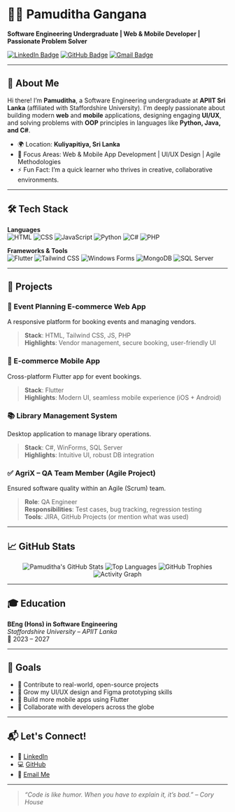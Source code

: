 # 👨‍💻 Pamuditha Gangana

**Software Engineering Undergraduate | Web & Mobile Developer | Passionate Problem Solver**

[![LinkedIn Badge](https://img.shields.io/badge/-LinkedIn-0A66C2?style=flat&logo=linkedin&logoColor=white)](https://www.linkedin.com/in/pamudithagss)
[![GitHub Badge](https://img.shields.io/badge/-GitHub-333?style=flat&logo=github&logoColor=white)](https://github.com/PamudithaGa)
[![Gmail Badge](https://img.shields.io/badge/-pamudithagangana45@gmail.com-D14836?style=flat&logo=gmail&logoColor=white)](mailto:pamudithagangana45@gmail.com)

---

## 👋 About Me

Hi there! I’m **Pamuditha**, a Software Engineering undergraduate at **APIIT Sri Lanka** (affiliated with Staffordshire University). I'm deeply passionate about building modern **web** and **mobile** applications, designing engaging **UI/UX**, and solving problems with **OOP** principles in languages like **Python, Java, and C#**.

- 🌍 Location: **Kuliyapitiya, Sri Lanka**
- 🎯 Focus Areas: Web & Mobile App Development | UI/UX Design | Agile Methodologies
- ⚡ Fun Fact: I’m a quick learner who thrives in creative, collaborative environments.

---

## 🛠️ Tech Stack

**Languages**  
![HTML](https://img.shields.io/badge/-HTML5-e34f26?style=flat&logo=html5&logoColor=white)
![CSS](https://img.shields.io/badge/-CSS3-1572b6?style=flat&logo=css3&logoColor=white)
![JavaScript](https://img.shields.io/badge/-JavaScript-f7df1e?style=flat&logo=javascript&logoColor=black)
![Python](https://img.shields.io/badge/-Python-3776AB?style=flat&logo=python&logoColor=white)
![C#](https://img.shields.io/badge/-C%23-512BD4?style=flat&logo=csharp&logoColor=white)
![PHP](https://img.shields.io/badge/-PHP-777bb4?style=flat&logo=php&logoColor=white)

**Frameworks & Tools**  
![Flutter](https://img.shields.io/badge/-Flutter-02569B?style=flat&logo=flutter&logoColor=white)
![Tailwind CSS](https://img.shields.io/badge/-TailwindCSS-38b2ac?style=flat&logo=tailwind-css&logoColor=white)
![Windows Forms](https://img.shields.io/badge/-WindowsForms-0078D6?style=flat&logo=windows&logoColor=white)
![MongoDB](https://img.shields.io/badge/-MongoDB-47A248?style=flat&logo=mongodb&logoColor=white)
![SQL Server](https://img.shields.io/badge/-SQL_Server-CC2927?style=flat&logo=microsoft-sql-server&logoColor=white)

---

## 💼 Projects

### 🎉 Event Planning E-commerce Web App
A responsive platform for booking events and managing vendors.
> **Stack**: HTML, Tailwind CSS, JS, PHP  
> **Highlights**: Vendor management, secure booking, user-friendly UI

### 📱 E-commerce Mobile App
Cross-platform Flutter app for event bookings.
> **Stack**: Flutter  
> **Highlights**: Modern UI, seamless mobile experience (iOS + Android)

### 📚 Library Management System
Desktop application to manage library operations.
> **Stack**: C#, WinForms, SQL Server  
> **Highlights**: Intuitive UI, robust DB integration

### ✅ AgriX – QA Team Member (Agile Project)
Ensured software quality within an Agile (Scrum) team.
> **Role**: QA Engineer  
> **Responsibilities**: Test cases, bug tracking, regression testing  
> **Tools**: JIRA, GitHub Projects (or mention what was used)

---

## 📈 GitHub Stats

<div align="center">
  
![Pamuditha's GitHub Stats](https://github-readme-stats.vercel.app/api?username=PamudithaGa&show_icons=true&theme=radical)
![Top Languages](https://github-readme-stats.vercel.app/api/top-langs/?username=PamudithaGa&layout=compact&theme=radical)
![GitHub Trophies](https://github-profile-trophy.vercel.app/?username=PamudithaGa&theme=radical&column=3)
![Activity Graph](https://github-readme-activity-graph.cyclic.app/graph?username=PamudithaGa&theme=github)
  
</div>

---

## 🎓 Education

**BEng (Hons) in Software Engineering**  
*Staffordshire University – APIIT Lanka*  
📅 2023 – 2027

---

## 🚀 Goals

- 📌 Contribute to real-world, open-source projects
- 🎨 Grow my UI/UX design and Figma prototyping skills
- 📱 Build more mobile apps using Flutter
- 🤝 Collaborate with developers across the globe

---

## 📬 Let's Connect!

- 🔗 [LinkedIn](https://www.linkedin.com/in/pamudithagss)
- 💻 [GitHub](https://github.com/PamudithaGa)
- 📧 [Email Me](mailto:pamudithagangana45@gmail.com)

---

> _“Code is like humor. When you have to explain it, it’s bad.” – Cory House_

